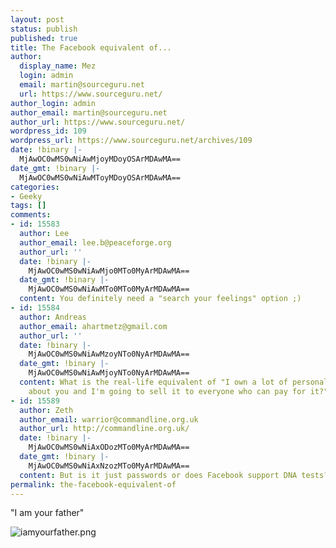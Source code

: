 ```yaml
---
layout: post
status: publish
published: true
title: The Facebook equivalent of...
author:
  display_name: Mez
  login: admin
  email: martin@sourceguru.net
  url: https://www.sourceguru.net/
author_login: admin
author_email: martin@sourceguru.net
author_url: https://www.sourceguru.net/
wordpress_id: 109
wordpress_url: https://www.sourceguru.net/archives/109
date: !binary |-
  MjAwOC0wMS0wNiAwMjoyMDoyOSArMDAwMA==
date_gmt: !binary |-
  MjAwOC0wMS0wNiAwMToyMDoyOSArMDAwMA==
categories:
- Geeky
tags: []
comments:
- id: 15583
  author: Lee
  author_email: lee.b@peaceforge.org
  author_url: ''
  date: !binary |-
    MjAwOC0wMS0wNiAwMjo0MTo0MyArMDAwMA==
  date_gmt: !binary |-
    MjAwOC0wMS0wNiAwMTo0MTo0MyArMDAwMA==
  content: You definitely need a "search your feelings" option ;)
- id: 15584
  author: Andreas
  author_email: ahartmetz@gmail.com
  author_url: ''
  date: !binary |-
    MjAwOC0wMS0wNiAwMzoyNTo0NyArMDAwMA==
  date_gmt: !binary |-
    MjAwOC0wMS0wNiAwMjoyNTo0NyArMDAwMA==
  content: What is the real-life equivalent of "I own a lot of personal information
    about you and I'm going to sell it to everyone who can pay for it?"
- id: 15589
  author: Zeth
  author_email: warrior@commandline.org.uk
  author_url: http://commandline.org.uk/
  date: !binary |-
    MjAwOC0wMS0wNiAxODozMTo0MyArMDAwMA==
  date_gmt: !binary |-
    MjAwOC0wMS0wNiAxNzozMTo0MyArMDAwMA==
  content: But is it just passwords or does Facebook support DNA tests?
permalink: the-facebook-equivalent-of
---
```

<p>"I am your father"</p>
<p><img src="https://www.sourceguru.net/wp-content/uploads/2008/01/iamyourfather.png" alt="iamyourfather.png" /></p>
